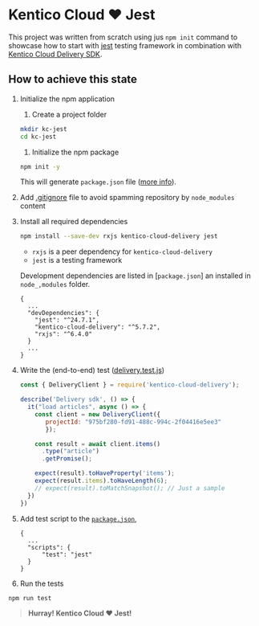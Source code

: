 # Kentico Cloud :heart: Jest

This project was written from scratch using jus `npm init` command to showcase how to start with [jest](https://jestjs.io) testing framework in combination with [Kentico Cloud Delivery SDK](https://github.com/Kentico/kentico-cloud-js/tree/master/packages/delivery#kentico-cloud-delivery-sdk).

## How to achieve this state

1. Initialize the npm application

    1. Create a project folder

    ```sh
    mkdir kc-jest
    cd kc-jest
    ```

    1. Initialize the npm package

    ```sh
    npm init -y
    ```

    This will generate `package.json` file ([more info](https://docs.npmjs.com/cli/init)).

1. Add [.gitignore](.gitignore) file to avoid spamming repository by `node_modules` content

1. Install all required dependencies

    ```sh
    npm install --save-dev rxjs kentico-cloud-delivery jest
    ```

    * `rxjs` is a peer dependency for `kentico-cloud-delivery`
    * `jest` is a testing framework

    Development dependencies are listed in [`package.json`] an installed in `node_,modules` folder.

    ```plain
    {
      ...
      "devDependencies": {
        "jest": "^24.7.1",
        "kentico-cloud-delivery": "^5.7.2",
        "rxjs": "^6.4.0"
      }
      ...
    }
    ```

1. Write the (end-to-end) test ([delivery.test.js](delivery.test.js))

      ```javascript
      const { DeliveryClient } = require('kentico-cloud-delivery');

      describe('Delivery sdk', () => {
        it("load articles", async () => {
          const client = new DeliveryClient({
             projectId: "975bf280-fd91-488c-994c-2f04416e5ee3" 
             });

          const result = await client.items()
            .type("article")
            .getPromise();

          expect(result).toHaveProperty('items');
          expect(result.items).toHaveLength(6);
          // expect(result).toMatchSnapshot(); // Just a sample
        })
      })
      ```

1. Add test script to the [`package.json`](package.json),

      ```plain
      {
        ...
        "scripts": {
            "test": "jest"
        }
      }
      ```

1. Run the tests

```sh
npm run test
```

> **Hurray! Kentico Cloud :heart: Jest!**
